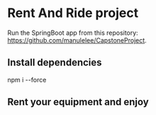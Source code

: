 # Rent And Ride project 

Run the SpringBoot app from this repository: https://github.com/manulelee/CapstoneProject.

## Install dependencies

npm i --force

## Rent your equipment and enjoy




